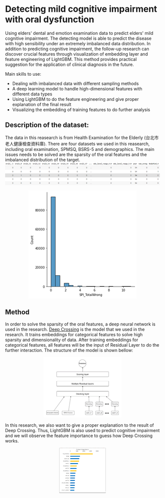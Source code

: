 # Detecting mild cognitive impairment with oral dysfunction
Using elders' dental and emotion examination data to predict elders' mild cognitive impairment. The detecting model is able to predict the disease with high sensibility under an extremely imbalanced data distribution. In addition to predicting cognitive impairment, the follow-up research can discover crucial features through visualization of embedding layer and feature engineering of LightGBM. This method provides practical suggestion for the application of clinical diagnosis in the future.

Main skills to use:
- Dealing with imbalanced data with different sampling methods
- A deep learning model to handle high-dimensional features with different data types
- Using LightGBM to do the feature engineering and give proper explanation of the final result
- Visualizing the embedding of training features to do further analysis

## Description of the dataset:
  The data in this reasearch is from Health Examination for the Elderly (台北市老人健康檢查資料庫). There are four datasets we used in this reasearch, including oral examination, SPMSQ, BSRS-5 and demographics. The main issues needs to be solved are the sparsity of the oral features and the imbalanced distribution of the target.
![image](https://github.com/mickeysun0104/Detecting-mild-cognitive-impairment-with-oral-dysfunction-by-deep-neural-network-/blob/main/pics/data_sparsity.png)
<div align=center>
<img src="https://github.com/mickeysun0104/Detecting-mild-cognitive-impairment-with-oral-dysfunction-by-deep-neural-network-/blob/main/pics/spiscore_distribution.png" alt="Distribution of SPMSQ score">
</div>

## Method
  In order to solve the sparsity of the oral features, a deep neural network is used in the research. [Deep Crossing](https://dl.acm.org/doi/abs/10.1145/2939672.2939704) is the model that we used in the research. It trains embeddings for categorical features to solve high sparsity and dimensionality of data. After training embeddings for categorical features, all features will be the input of Residual Layer to do the further interaction. The structure of the model is shown bellow:
<div align=center>
<img src="https://github.com/mickeysun0104/Detecting-mild-cognitive-impairment-with-oral-dysfunction-by-deep-neural-network-/blob/main/pics/deep_crossing.png" width="50%" height="50%"/>
</div>

  In this research, we also want to give a proper explanation to the result of Deep Crossing. Thus, LightGBM is also used to predict cognitive impairment and we will observe the feature importance to guess how Deep Crossing works.
 <div align=center>
<img src="https://github.com/mickeysun0104/Detecting-mild-cognitive-impairment-with-oral-dysfunction-by-deep-neural-network-/blob/main/pics/LightGBM.png" width="30%" height="30%"/>
</div>
  
  
  

